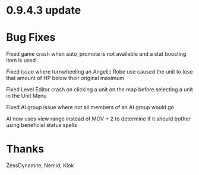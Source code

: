 # 0.9.4.3 update

# Bug Fixes
Fixed game crash when auto_promote is not available and a stat boosting item is used

Fixed issue where turnwheeling an Angelic Robe use caused the unit to lose that amount of HP below their original maximum

Fixed Level Editor crash on clicking a unit on the map before selecting a unit in the Unit Menu

Fixed AI group issue where not all members of an AI group would go

AI now uses view range instead of MOV + 2 to determine if it should bother using beneficial status spells

# Thanks
ZessDynamite, Nemid, Klok